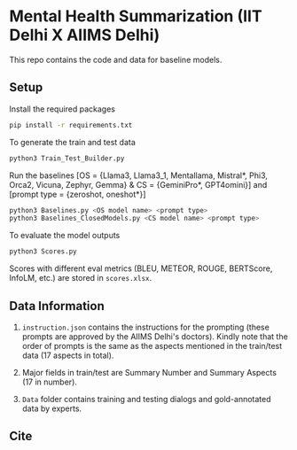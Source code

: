 # Mental Health Summarization (IIT Delhi X AIIMS Delhi)

This repo contains the code and data for baseline models.

## Setup
Install the required packages
```sh
pip install -r requirements.txt
```

To generate the train and test data
```sh
python3 Train_Test_Builder.py
```

Run the baselines [OS = {Llama3, Llama3_1, Mentallama, Mistral*, Phi3, Orca2, Vicuna, Zephyr, Gemma} & CS = {GeminiPro*, GPT4omini}] and [prompt type = {zeroshot, oneshot*}]
```sh
python3 Baselines.py <OS model name> <prompt type>
python3 Baselines_ClosedModels.py <CS model name> <prompt type>
```

To evaluate the model outputs
```sh
python3 Scores.py
```
Scores with different eval metrics (BLEU, METEOR, ROUGE, BERTScore, InfoLM, etc.) are stored in `scores.xlsx`.

## Data Information
1. `instruction.json` contains the instructions for the prompting (these prompts are approved by the AIIMS Delhi's doctors). Kindly note that the order of prompts is the same as the aspects mentioned in the train/test data (17 aspects in total).

2. Major fields in train/test are Summary Number and Summary Aspects (17 in number).

3. `Data` folder contains training and testing dialogs and gold-annotated data by experts. 

## Cite
